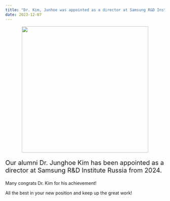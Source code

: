 ```yaml
---
title: "Dr. Kim, Junhoe was appointed as a director at Samsung R&D Institute Russia"
date: 2023-12-07
---
```


<center> <img src='https://bspl.korea.ac.kr/Board/Lab_News/2023/DrKimJuh.jpg' width=400> </center>

<p style='font-size: 20px'> Our alumni Dr. Junghoe Kim has been appointed as a director at Samsung R&D Institute Russia from 2024.

Many congrats Dr. Kim for his achievement! <br>

All the best in your new position and keep up the great work! </p>


<!--
<table> 
    <tr>
        <td>
            <div style='width:400px'> 
                <center> <img src='https://bspl.korea.ac.kr/Board/Lab_News/2023/DrKimJuh.jpg' width=400> </center>
        </td>
        <td>
            <div style='width:2000'> 
<p style='font-size: 20px'> Our alumni Dr. Junghoe Kim has been appointed as a director at Samsung R&D Institute Russia from 2024. </p> 

<p style='font-size: 20px'> Many congrats Dr. Kim for his achievement! </p>

<p style='font-size: 20px'> All the best in your new position and keep up the great work! </p> </div>
        </td>
    </tr>
</table>
-->
